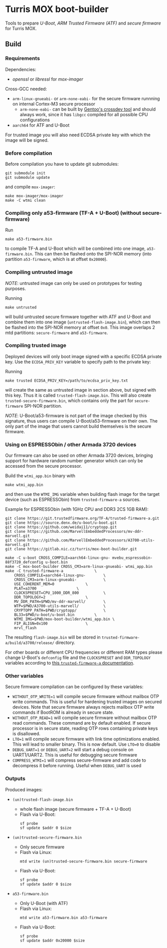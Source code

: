 # Turris MOX boot-builder

Tools to prepare *U-Boot*, *ARM Trusted Firmware (ATF)* and *secure firmware* for
Turris MOX.


## Build

### Requirements

Dependencies:
- *openssl* or *libressl* for *mox-imager*

Cross-GCC needed:
- `arm-linux-gnueabi-` or `arm-none-eabi-` for the secure firmware
  runnning on internal Cortex-M3 secure processor
  - `arm-none-eabi-` can be built by [Gentoo's crossdev tool](https://wiki.gentoo.org/wiki/Crossdev)
    and should always work, since it has `libgcc` compiled for all possible CPU
    configurations
- `aarch64` for ATF and U-Boot

For trusted image you will also need ECDSA private key with which the image will
be signed.


### Before compilation

Before compilation you have to update git submodules:

```
git submodule init
git submodule update
```

and compile `mox-imager`:

```
make mox-imager/mox-imager
make -C wtmi clean
```

### Compiling only a53-firmware (TF-A + U-Boot) (without secure-firmware)

Run

```
make a53-firmware.bin
```

to compile TF-A and U-Boot which will be combined into one image, `a53-firmware.bin`.
This can then be flashed onto the SPI-NOR memory (into partition `a53-firmware`, which
is at offset `0x20000`).


### Compiling untrusted image

*NOTE*: untrusted image can only be used on prototypes for testing purposes.

Running

```
make untrusted
```

will build untrusted secure firmware together with ATF and U-Boot and combine
them into one image (`untrusted-flash-image.bin`), which can then be flashed
into the SPI-NOR memory at offset `0x0`. This image overlaps 2 mtd partitions:
`secure-firmware` and `a53-firmware`.


### Compiling trusted image

Deployed devices will only boot image signed with a specific ECDSA private key.
Use the `ECDSA_PRIV_KEY` variable to specify path to the private key:

Running

```
make trusted ECDSA_PRIV_KEY=/path/to/ecdsa_priv_key.txt
```

will create the same as untrusted image in section above, but signed with this
key. Thus it is called `trusted-flash-image.bin`. This will also create
`trusted-secure-firmware.bin`, which contains only the part for
`secure-firmware` SPI-NOR partition.

*NOTE*: U-Boot/a53-firmware is not part of the image checked by this signature,
thus users can compile U-Boot/a53-firmware on their own. The only part of the
image that users cannot build themselves is the secure firmware.


### Using on ESPRESSObin / other Armada 3720 devices

Our firmware can also be used on other Armada 3720 devices, bringing support
for hardware random number generator which can only be accessed from the secure
processor.

Build the `wtmi_app.bin` binary with

```
make wtmi_app.bin
```

and then use the `WTMI_IMG` variable when building flash image for the target
device (such as ESPRESSObin) from `trusted-firmware-a` sources.

Example for ESPRESSObin (with 1GHz CPU and DDR3 2CS 1GB RAM):

```
git clone https://git.trustedfirmware.org/TF-A/trusted-firmware-a.git
git clone https://source.denx.de/u-boot/u-boot.git
git clone https://github.com/weidai11/cryptopp.git
git clone https://github.com/MarvellEmbeddedProcessors/mv-ddr-marvell.git
git clone https://github.com/MarvellEmbeddedProcessors/A3700-utils-marvell.git
git clone https://gitlab.nic.cz/turris/mox-boot-builder.git

make -C u-boot CROSS_COMPILE=aarch64-linux-gnu- mvebu_espressobin-88f3720_defconfig u-boot.bin
make -C mox-boot-builder CROSS_CM3=arm-linux-gnueabi- wtmi_app.bin
make -C trusted-firmware-a				\
	CROSS_COMPILE=aarch64-linux-gnu-		\
	CROSS_CM3=arm-linux-gnueabi-			\
	USE_COHERENT_MEM=0				\
	PLAT=a3700					\
	CLOCKSPRESET=CPU_1000_DDR_800			\
	DDR_TOPOLOGY=2					\
	MV_DDR_PATH=$PWD/mv-ddr-marvell/		\
	WTP=$PWD/A3700-utils-marvell/			\
	CRYPTOPP_PATH=$PWD/cryptopp/			\
	BL33=$PWD/u-boot/u-boot.bin			\
	WTMI_IMG=$PWD/mox-boot-builder/wtmi_app.bin	\
	FIP_ALIGN=0x100					\
	mrvl_flash
```

The resulting `flash-image.bin` will be stored in
`trusted-firmware-a/build/a3700/release/` directory.

For other boards or different CPU frequencies or different RAM types please
change U-Boot's `defconfig` file and the `CLOCKSPRESET` and `DDR_TOPOLOGY`
variables according to
[this `trusted-firmware-a` documentation](https://trustedfirmware-a.readthedocs.io/en/latest/plat/marvell/armada/build.html).

### Other variables

Secure firmware compilation can be configured by these variables:

- `WITHOUT_OTP_WRITE=1` will compile secure firmware without mailbox OTP write
  commands. This is useful for hardening trusted images on secured devices.
  Note that secure firmware always rejects mailbox OTP write commands if BootROM
  is already in secure state.
- `WITHOUT_OTP_READ=1` will compile secure firmware without mailbox OTP read
  commands. These command are by default enabled. If secure processor is in
  secure state, reading OTP rows containing private keys is disallowed.
- `LTO=1` will compile secure firmware with link time optimizations enabled. This
  will lead to smaller binary. This is now default. Use `LTO=0` to disable
- `DEBUG_UART=1` or `DEBUG_UART=2` will start a debug console on UART1/UART2.
  This is useful for debugging secure firmware
- `COMPRESS_WTMI=1` will compress secure-firmware and add code to decompress it
  before running. Useful when `DEBUG_UART` is used


### Outputs

Produced images:

- `(un)trusted-flash-image.bin`
    - whole flash image (secure firmware + TF-A + U-Boot)
    - Flash via U-Boot:
        ```
        sf probe
        sf update $addr 0 $size
        ```

- `(un)trusted-secure-firmware.bin`
    - Only secure firmware
    - Flash via Linux:
        ```
        mtd write (un)trusted-secure-firmware.bin secure-firmware
        ```
    - Flash via U-Boot:
        ```
        sf probe
        sf update $addr 0 $size
        ```

- `a53-firmware.bin`
    - Only U-Boot (with ATF)
    - Flash via Linux:
        ```
        mtd write a53-firmware.bin a53-firmware
        ```
    - Flash via U-Boot:
        ```
        sf probe
        sf update $addr 0x20000 $size
        ```
